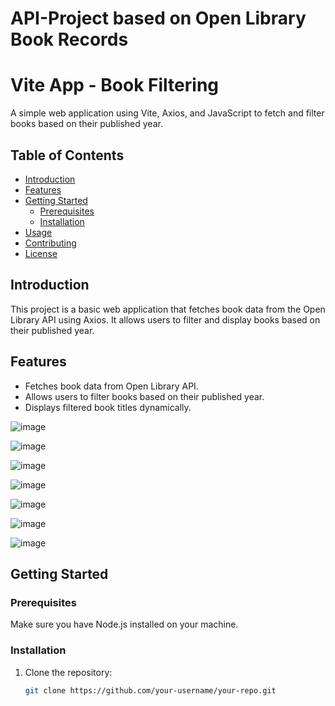 # API-Project based on Open Library Book Records

# Vite App - Book Filtering

A simple web application using Vite, Axios, and JavaScript to fetch and filter books based on their published year.

## Table of Contents

- [Introduction](#introduction)
- [Features](#features)
- [Getting Started](#getting-started)
  - [Prerequisites](#prerequisites)
  - [Installation](#installation)
- [Usage](#usage)
- [Contributing](#contributing)
- [License](#license)

## Introduction

This project is a basic web application that fetches book data from the Open Library API using Axios. It allows users to filter and display books based on their published year.

## Features

- Fetches book data from Open Library API.
- Allows users to filter books based on their published year.
- Displays filtered book titles dynamically.

![image](https://github.com/pujaroy280/API-Project/assets/62675121/1742ac03-3b14-4b6e-88f5-c50abf8410ce)

![image](https://github.com/pujaroy280/API-Project/assets/62675121/5a5052d4-4db1-4a57-a03a-7d2e70f6a966)

![image](https://github.com/pujaroy280/API-Project/assets/62675121/3485d40b-e501-443a-a3a0-e8d6467baabf)

![image](https://github.com/pujaroy280/API-Project/assets/62675121/0303fc95-a942-4959-b475-756eb848ad73)

![image](https://github.com/pujaroy280/API-Project/assets/62675121/aad3dc0b-71ef-4006-90c5-fc6104a536de)

![image](https://github.com/pujaroy280/API-Project/assets/62675121/6f1e3d1e-7e62-4032-b88f-d592ae5bbae7)

![image](https://github.com/pujaroy280/API-Project/assets/62675121/e118e204-79fd-4c65-b153-6d9496b38ebf)

## Getting Started

### Prerequisites

Make sure you have Node.js installed on your machine.

### Installation

1. Clone the repository:

   ```bash
   git clone https://github.com/your-username/your-repo.git


